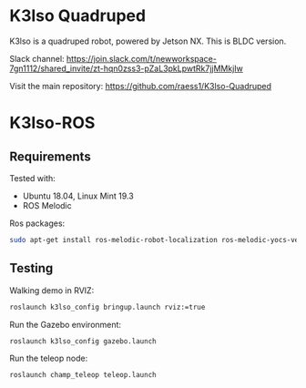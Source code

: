 # K3lso Quadruped

K3lso is a quadruped robot, powered by Jetson NX.  This is BLDC version.

Slack channel: https://join.slack.com/t/newworkspace-7gn1112/shared_invite/zt-hqn0zss3-pZaL3pkLpwtRk7jjMMkjIw

Visit the main repository: https://github.com/raess1/K3lso-Quadruped

# K3lso-ROS

## Requirements

Tested with:

* Ubuntu 18.04, Linux Mint 19.3
* ROS Melodic

Ros packages:

``` bash
sudo apt-get install ros-melodic-robot-localization ros-melodic-yocs-velocity-smoother
```

## Testing

Walking demo in RVIZ:
``` bash
roslaunch k3lso_config bringup.launch rviz:=true
```

Run the Gazebo environment:
``` bash
roslaunch k3lso_config gazebo.launch 
```

Run the teleop node:
``` bash
roslaunch champ_teleop teleop.launch
```




